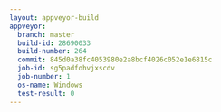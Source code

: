 ```yaml
---
layout: appveyor-build
appveyor:
  branch: master
  build-id: 28690033
  build-number: 264
  commit: 845d0a38fc4053980e2a8bcf4026c052e1e6815c
  job-id: sg5padfohvjxscdv
  job-number: 1
  os-name: Windows
  test-result: 0
---
```

